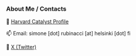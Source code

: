 ### About Me / Contacts

🔭 [Harvard Catalyst Profile](https://connects.catalyst.harvard.edu/Profiles/display/Person/211730)

📫 Email: simone [dot] rubinacci [at] helsinki [dot] fi

💬 [X (Twitter)](https://twitter.com/simrubk)


<!--
**srubinacci/srubinacci** is a ✨ _special_ ✨ repository because its `README.md` (this file) appears on your GitHub profile.

Here are some ideas to get you started:

- 🔭 I’m currently working on ...
- 🌱 I’m currently learning ...
- 👯 I’m looking to collaborate on ...
- 🤔 I’m looking for help with ...
- 💬 Ask me about ...
- 📫 How to reach me: mailto:
- 😄 Pronouns: He/him
- ⚡ Fun fact: ...
-->
